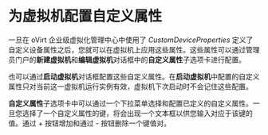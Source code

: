 # 为虚拟机配置自定义属性

一旦在 oVirt 企业级虚拟化管理中心中使用了 *CustomDeviceProperties*
定义了自定义设备属性之后，您就可以在虚拟机上应用这些属性。这些属性可以通过管理员门户的**新建虚拟机**和**编辑虚拟机**对话框中的**自定义属性**子选项卡进行配置。

也可以通过**启动虚拟机**对话框配置这些自定义属性。在**启动虚拟机**中配置的自定义属性只对当前这一虚拟机运行实例有效，虚拟机下次启动时不会记住这些配置。

**自定义属性**子选项卡中可以通过一个下拉菜单选择和配置已定义的自定义属性。一旦您选择了一个自定义属性的键，将会出现一个文本框以供您输入对应于该键的值。通过
\+ 按钮增加和通过 \- 按钮删除一个键值对。

